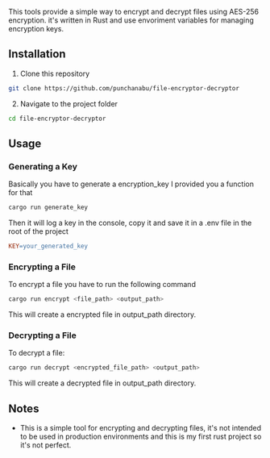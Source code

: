 This tools provide a simple way to encrypt and decrypt files using AES-256 encryption. it's written in Rust and use envoriment variables for managing encryption keys.

## Installation

1. Clone this repository
```bash
git clone https://github.com/punchanabu/file-encryptor-decryptor
```
2. Navigate to the project folder
```bash
cd file-encryptor-decryptor
```

## Usage
### Generating a Key
Basically you have to generate a encryption_key I provided you a function for that
```bash
cargo run generate_key
```
Then it will log a key in the console, copy it and save it in a .env file in the root of the project
```makefile
KEY=your_generated_key
```
### Encrypting a File
To encrypt a file you have to run the following command
```bash
cargo run encrypt <file_path> <output_path>
```
This will create a encrypted file in output_path directory.

### Decrypting a File
To decrypt a file:
```bash
cargo run decrypt <encrypted_file_path> <output_path>
```
This will create a decrypted file in output_path directory.

## Notes 
- This is a simple tool for encrypting and decrypting files, it's not intended to be used in production environments and this is my first rust project so it's not perfect.
